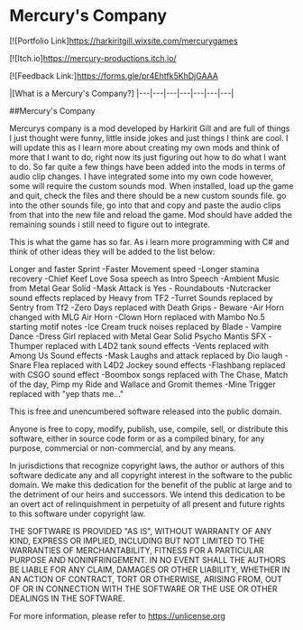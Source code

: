 # Mercury's Company

[![Portfolio Link]https://harkiritgill.wixsite.com/mercurygames

[![Itch.io]https://mercury-productions.itch.io/

[![Feedback Link:]https://forms.gle/pr4Ehtfk5KhDjGAAA

|[What is a Mercury's Company?]
|---|---|---|---|---|---|---|

##Mercury's Company

Mercurys company is a mod developed by Harkirit Gill and are full of things I just thought were funny, little inside jokes and just things I think are cool.
I will update this as I learn more about creating my own mods and think of more that I want to do, right now its just figuring out how to do what I want to do. So far quite a few things have been added into the mods in terms of audio clip changes. I have integrated some into my own code however, some will require the custom sounds mod. When installed, load up the game and quit, check the files and there should be a new custom sounds file. go into the other sounds file, go into that and copy and paste the audio clips from that into the new file and reload the game. Mod should have added the remaining sounds i still need to figure out to integrate. 

This is what the game has so far. As i learn more programming with C# and think of other ideas they will be added to the list below:

Longer and faster Sprint
-Faster Movement speed
-Longer stamina recovery
-Chief Keef Love Sosa speech as Intro Speech
-Ambient Music from Metal Gear Solid
-Mask Attack is Yes - Roundabouts
-Nutcracker sound effects replaced by Heavy from TF2
-Turret Sounds replaced by Sentry from Tf2
-Zero Days replaced with Death Grips - Beware
-Air Horn changed with MLG Air Horn
-Clown Horn replaced with Mambo No.5 starting motif notes
-Ice Cream truck noises replaced by Blade - Vampire Dance
-Dress Girl replaced with Metal Gear Solid Psycho Mantis SFX
-Thumper replaced with L4D2 tank sound effects
-Vents replaced with Among Us Sound effects
-Mask Laughs and attack replaced by Dio laugh
-Snare Flea replaced with L4D2 Jockey sound effects
-Flashbang replaced with CSGO sound effect
-Boombox songs replaced with The Chase, Match of the day, Pimp my Ride and Wallace and Gromit themes
-Mine Trigger replaced with "yep thats me..."




This is free and unencumbered software released into the public domain.

Anyone is free to copy, modify, publish, use, compile, sell, or
distribute this software, either in source code form or as a compiled
binary, for any purpose, commercial or non-commercial, and by any
means.

In jurisdictions that recognize copyright laws, the author or authors
of this software dedicate any and all copyright interest in the
software to the public domain. We make this dedication for the benefit
of the public at large and to the detriment of our heirs and
successors. We intend this dedication to be an overt act of
relinquishment in perpetuity of all present and future rights to this
software under copyright law.

THE SOFTWARE IS PROVIDED "AS IS", WITHOUT WARRANTY OF ANY KIND,
EXPRESS OR IMPLIED, INCLUDING BUT NOT LIMITED TO THE WARRANTIES OF
MERCHANTABILITY, FITNESS FOR A PARTICULAR PURPOSE AND NONINFRINGEMENT.
IN NO EVENT SHALL THE AUTHORS BE LIABLE FOR ANY CLAIM, DAMAGES OR
OTHER LIABILITY, WHETHER IN AN ACTION OF CONTRACT, TORT OR OTHERWISE,
ARISING FROM, OUT OF OR IN CONNECTION WITH THE SOFTWARE OR THE USE OR
OTHER DEALINGS IN THE SOFTWARE.

For more information, please refer to <https://unlicense.org>
